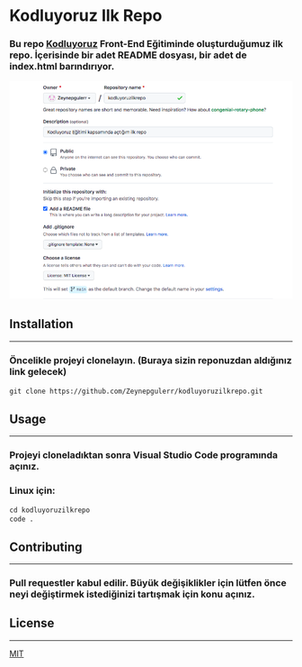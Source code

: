 # Kodluyoruz Ilk Repo

### Bu repo [Kodluyoruz](https://www.example.com) Front-End Eğitiminde oluşturduğumuz ilk repo. İçerisinde bir adet README dosyası, bir adet de index.html barındırıyor. 

![github](https://github.com/Zeynepgulerr/kodluyoruzilkrepo/blob/main/Ekran%20Resmi%202022-07-05%2020.05.02.png)

## Installation
---
### Öncelikle projeyi clonelayın. (Buraya sizin reponuzdan aldığınız link gelecek)
```
git clone https://github.com/Zeynepgulerr/kodluyoruzilkrepo.git
```

## Usage
---
### Projeyi cloneladıktan sonra Visual Studio Code programında açınız.
### Linux için:
```
cd kodluyoruzilkrepo
code .
```

## Contributing 
---
### Pull requestler kabul edilir. Büyük değişiklikler için lütfen önce neyi değiştirmek istediğinizi tartışmak için konu açınız. 

## License 
---
[MIT](https://choosealicense.com/licenses/mit/)
